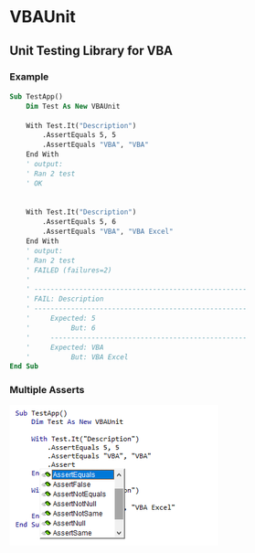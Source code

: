 # VBAUnit
## Unit Testing Library for VBA

### Example
```vb
Sub TestApp()
    Dim Test As New VBAUnit

    With Test.It("Description")
        .AssertEquals 5, 5
        .AssertEquals "VBA", "VBA"
    End With
    ' output:
    ' Ran 2 test
    ' OK


    With Test.It("Description")
        .AssertEquals 5, 6
        .AssertEquals "VBA", "VBA Excel"
    End With
    ' output:
    ' Ran 2 test
    ' FAILED (failures=2)
    '
    ' ----------------------------------------------------
    ' FAIL: Description
    ' ----------------------------------------------------
    '     Expected: 5
    '          But: 6
    '     ------------------------------------------------
    '     Expected: VBA
    '          But: VBA Excel
End Sub
```

### Multiple Asserts
![code](https://raw.githubusercontent.com/vba-dev/VBAUnit/master/code.png)
